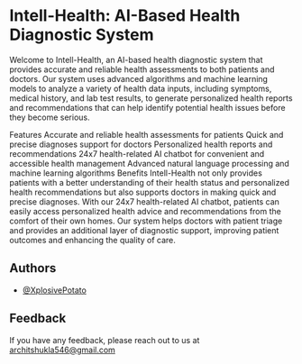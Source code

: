 
# Intell-Health: AI-Based Health Diagnostic System
Welcome to Intell-Health, an AI-based health diagnostic system that provides accurate and reliable health assessments to both patients and doctors. Our system uses advanced algorithms and machine learning models to analyze a variety of health data inputs, including symptoms, medical history, and lab test results, to generate personalized health reports and recommendations that can help identify potential health issues before they become serious.

Features
Accurate and reliable health assessments for patients
Quick and precise diagnoses support for doctors
Personalized health reports and recommendations
24x7 health-related AI chatbot for convenient and accessible health management
Advanced natural language processing and machine learning algorithms
Benefits
Intell-Health not only provides patients with a better understanding of their health status and personalized health recommendations but also supports doctors in making quick and precise diagnoses. With our 24x7 health-related AI chatbot, patients can easily access personalized health advice and recommendations from the comfort of their own homes. Our system helps doctors with patient triage and provides an additional layer of diagnostic support, improving patient outcomes and enhancing the quality of care.


## Authors

- [@XplosivePotato](https://www.github.com/XplosivePotato)


## Feedback

If you have any feedback, please reach out to us at architshukla546@gmail.com

